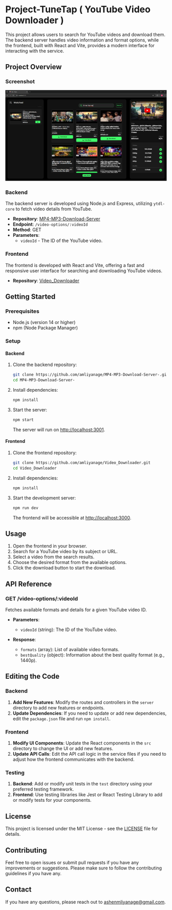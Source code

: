 # Project-TuneTap ( YouTube Video Downloader )

This project allows users to search for YouTube videos and download them. The backend server handles video information and format options, while the frontend, built with React and Vite, provides a modern interface for interacting with the service.

## Project Overview

### Screenshot

![Screenshot](src/assets/SS/Screenshot%202024-08-27%20192404.png)

### Backend

The backend server is developed using Node.js and Express, utilizing `ytdl-core` to fetch video details from YouTube.

- **Repository**: [MP4-MP3-Download-Server](https://github.com/amliyanage/MP4-MP3-Download-Server-.git)
- **Endpoint**: `/video-options/:videoId`
- **Method**: GET
- **Parameters**:
    - `videoId` - The ID of the YouTube video.

### Frontend

The frontend is developed with React and Vite, offering a fast and responsive user interface for searching and downloading YouTube videos.

- **Repository**: [Video_Downloader](https://github.com/amliyanage/Project-TuneTap.git)

## Getting Started

### Prerequisites

- Node.js (version 14 or higher)
- npm (Node Package Manager)

### Setup

#### Backend

1. Clone the backend repository:

    ```bash
    git clone https://github.com/amliyanage/MP4-MP3-Download-Server-.git
    cd MP4-MP3-Download-Server-
    ```

2. Install dependencies:

    ```bash
    npm install
    ```

3. Start the server:

    ```bash
    npm start
    ```

   The server will run on [http://localhost:3001](http://localhost:3001).

#### Frontend

1. Clone the frontend repository:

    ```bash
    git clone https://github.com/amliyanage/Video_Downloader.git
    cd Video_Downloader
    ```

2. Install dependencies:

    ```bash
    npm install
    ```

3. Start the development server:

    ```bash
    npm run dev
    ```

   The frontend will be accessible at [http://localhost:3000](http://localhost:3000).

## Usage

1. Open the frontend in your browser.
2. Search for a YouTube video by its subject or URL.
3. Select a video from the search results.
4. Choose the desired format from the available options.
5. Click the download button to start the download.

## API Reference

### GET /video-options/:videoId

Fetches available formats and details for a given YouTube video ID.

- **Parameters**:
    - `videoId` (string): The ID of the YouTube video.

- **Response**:
    - `formats` (array): List of available video formats.
    - `bestQuality` (object): Information about the best quality format (e.g., 1440p).

## Editing the Code

### Backend

1. **Add New Features**: Modify the routes and controllers in the `server` directory to add new features or endpoints.
2. **Update Dependencies**: If you need to update or add new dependencies, edit the `package.json` file and run `npm install`.

### Frontend

1. **Modify UI Components**: Update the React components in the `src` directory to change the UI or add new features.
2. **Update API Calls**: Edit the API call logic in the service files if you need to adjust how the frontend communicates with the backend.

### Testing

1. **Backend**: Add or modify unit tests in the `test` directory using your preferred testing framework.
2. **Frontend**: Use testing libraries like Jest or React Testing Library to add or modify tests for your components.

## License

This project is licensed under the MIT License - see the [LICENSE](LICENSE) file for details.

## Contributing

Feel free to open issues or submit pull requests if you have any improvements or suggestions. Please make sure to follow the contributing guidelines if you have any.

## Contact

If you have any questions, please reach out to ashenmliyanage@gmail.com.

